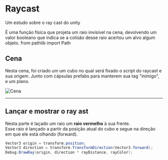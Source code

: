 # Raycast
Um estudo sobre o ray cast do unity

  É uma função física que projeta um raio invisível na cena, devolvendo um valor booleano que indica se a colisão desse raio acertou um alvo algum objeto.
from pathlib import Path

## Cena

Nesta cena, foi criado um um cubo no qual será fixado o script do raycast e sua origem. Junto com cápsulas prefabs para manterem sua tag "inimigo", e um plano.

![Cena]()

---

## Lançar e mostrar o ray ast

Nesta parte é laçado um raio um **raio vermelho** à sua frente.  
Esse raio é lançado a partir da posição atual do cubo e segue na direção em que ele está olhando (forward).

```csharp
Vector3 origin = transform.position;
Vector3 direction = transform.TransformDirection(Vector3.forward);
Debug.DrawRay(origin, direction * rayDistance, rayColor);
